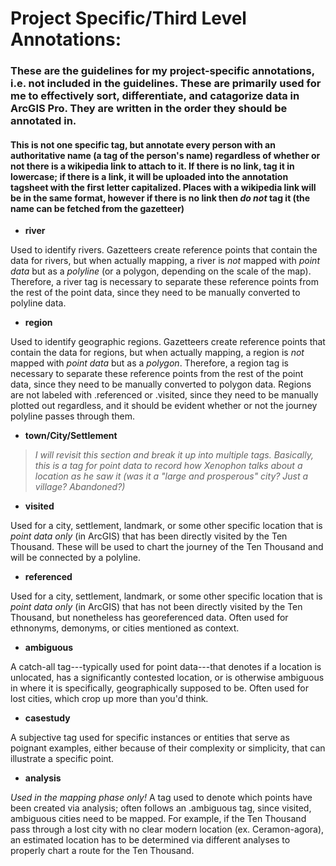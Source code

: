 # Project Specific/Third Level Annotations: 
### These are the guidelines for my project-specific annotations, i.e. not included in the guidelines. These are primarily used for me to effectively sort, differentiate, and catagorize data in ArcGIS Pro. They are written in the order they should be annotated in.
#### This is not one specific tag, but annotate every person with an authoritative name (a tag of the person's name) regardless of whether or not there is a wikipedia link to attach to it. If there is no link, tag it in lowercase; if there is a link, it will be uploaded into the annotation tagsheet with the first letter capitalized. Places with a wikipedia link will be in the same format, however if there is no link then ***do not*** tag it (the name can be fetched from the gazetteer)


* **river**

Used to identify rivers. Gazetteers create reference points that contain the data for rivers, but when actually mapping, a river is _not_ mapped with _point data_ but as a _polyline_ (or a polygon, depending on the scale of the map). Therefore, a river tag is necessary to separate these reference points from the rest of the point data, since they need to be manually converted to polyline data.

* **region**

Used to identify geographic regions. Gazetteers create reference points that contain the data for regions, but when actually mapping, a region is _not_ mapped with _point data_ but as a _polygon_. Therefore, a region tag is necessary to separate these reference points from the rest of the point data, since they need to be manually converted to polygon data. Regions are not labeled with .referenced or .visited, since they need to be manually plotted out regardless, and it should be evident whether or not the journey polyline passes through them.

* **town/City/Settlement**

> _I will revisit this section and break it up into multiple tags. Basically, this is a tag for point data to record how Xenophon talks about a location as he saw it (was it a "large and prosperous" city? Just a village? Abandoned?)_

* **visited**

Used for a city, settlement, landmark, or some other specific location that is _point data only_ (in ArcGIS) that has been directly visited by the Ten Thousand. These will be used to chart the journey of the Ten Thousand and will be connected by a polyline.

* **referenced**

Used for a city, settlement, landmark, or some other specific location that is _point data only_ (in ArcGIS) that has  not been directly visited by the Ten Thousand, but nonetheless has georeferenced data. Often used for ethnonyms, demonyms, or cities mentioned as context.

* **ambiguous**

A catch-all tag---typically used for point data---that denotes if a location is unlocated, has a significantly contested location, or is otherwise ambiguous in where it is specifically, geographically supposed to be. Often used for lost cities, which crop up more than you'd think.

* **casestudy**

A subjective tag used for specific instances or entities that serve as poignant examples, either because of their complexity or simplicity, that can illustrate a specific point.

* **analysis**

_Used in the mapping phase only!_ A tag used to denote which points have been created via analysis; often follows an .ambiguous tag, since visited, ambiguous cities need to be mapped. For example, if the Ten Thousand pass through a lost city with no clear modern location (ex. Ceramon-agora), an estimated location has to be determined via different analyses to properly chart a route for the Ten Thousand.
